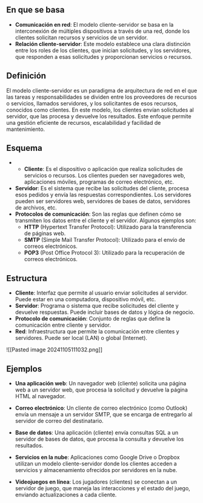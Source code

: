 ## En que se basa
- **Comunicación en red**: El modelo cliente-servidor se basa en la interconexión de múltiples dispositivos a través de una red, donde los clientes solicitan recursos y servicios de un servidor.
- **Relación cliente-servidor**: Este modelo establece una clara distinción entre los roles de los clientes, que inician solicitudes, y los servidores, que responden a esas solicitudes y proporcionan servicios o recursos.

## Definición
El modelo cliente-servidor es un paradigma de arquitectura de red en el que las tareas y responsabilidades se dividen entre los proveedores de recursos o servicios, llamados servidores, y los solicitantes de esos recursos, conocidos como clientes. En este modelo, los clientes envían solicitudes al servidor, que las procesa y devuelve los resultados. Este enfoque permite una gestión eficiente de recursos, escalabilidad y facilidad de mantenimiento.

## Esquema
- - **Cliente**: Es el dispositivo o aplicación que realiza solicitudes de servicios o recursos. Los clientes pueden ser navegadores web, aplicaciones móviles, programas de correo electrónico, etc.
- **Servidor**: Es el sistema que recibe las solicitudes del cliente, procesa esos pedidos y envía las respuestas correspondientes. Los servidores pueden ser servidores web, servidores de bases de datos, servidores de archivos, etc.
- **Protocolos de comunicación**: Son las reglas que definen cómo se transmiten los datos entre el cliente y el servidor. Algunos ejemplos son:
    - **HTTP** (Hypertext Transfer Protocol): Utilizado para la transferencia de páginas web.
    - **SMTP** (Simple Mail Transfer Protocol): Utilizado para el envío de correos electrónicos.
    - **POP3** (Post Office Protocol 3): Utilizado para la recuperación de correos electrónicos.

## Estructura
- **Cliente**: Interfaz que permite al usuario enviar solicitudes al servidor. Puede estar en una computadora, dispositivo móvil, etc.
- **Servidor**: Programa o sistema que recibe solicitudes del cliente y devuelve respuestas. Puede incluir bases de datos y lógica de negocio.
- **Protocolo de comunicación**: Conjunto de reglas que define la comunicación entre cliente y servidor.
- **Red**: Infraestructura que permite la comunicación entre clientes y servidores. Puede ser local (LAN) o global (Internet).

![[Pasted image 20241105111032.png]]

## Ejemplos
- **Una aplicación web**: Un navegador web (cliente) solicita una página web a un servidor web, que procesa la solicitud y devuelve la página HTML al navegador.
    
- **Correo electrónico**: Un cliente de correo electrónico (como Outlook) envía un mensaje a un servidor SMTP, que se encarga de entregarlo al servidor de correo del destinatario.
    
- **Base de datos**: Una aplicación (cliente) envía consultas SQL a un servidor de bases de datos, que procesa la consulta y devuelve los resultados.
    
- **Servicios en la nube**: Aplicaciones como Google Drive o Dropbox utilizan un modelo cliente-servidor donde los clientes acceden a servicios y almacenamiento ofrecidos por servidores en la nube.
    
- **Videojuegos en línea**: Los jugadores (clientes) se conectan a un servidor de juego, que maneja las interacciones y el estado del juego, enviando actualizaciones a cada cliente.